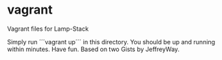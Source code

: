 vagrant
=======

Vagrant files for Lamp-Stack

Simply run ´´´vagrant up´´´ in this directory. You should be up and running within minutes. Have fun. Based on two Gists by JeffreyWay.
